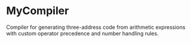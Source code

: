 # MyCompiler
Compiler for generating three-address code from arithmetic expressions with custom operator precedence and number handling rules.
